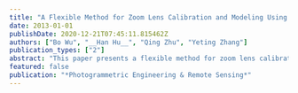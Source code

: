 ```yaml
---
title: "A Flexible Method for Zoom Lens Calibration and Modeling Using a Planar Checkerboard"
date: 2013-01-01
publishDate: 2020-12-21T07:45:11.815462Z
authors: ["Bo Wu", "__Han Hu__", "Qing Zhu", "Yeting Zhang"]
publication_types: ["2"]
abstract: "This paper presents a flexible method for zoom lens calibration and modeling using a planar checkerboard. The method includes the following four steps. First, the principal point of the zoom-lens camera is determined by a focus-of-expansion approach. Second, the influences of focus changes on the principal distance are modeled by a scale parameter. Third, checkerboard images taken at varying object distances with convergent image geometry are used for camera calibration. Finally, the variations of the calibration parameters with respect to the various zoom and focus settings are modeled using polynomials. Three different types of lens are examined in this study. Experimental analyses show that high precision calibration results can be expected from the developed approach. The relative measurement accuracy (accuracy normalized with object distance) using the calibrated zoom-lens camera model ranges from 1:5 000 to 1:25 000. The developed method is of significance to facilitate the use of zoom-lens camera systems in various applications such as robotic exploration, hazard monitoring, traffic monitoring, and security surveillance."
featured: false
publication: "*Photogrammetric Engineering & Remote Sensing*"
---
```


